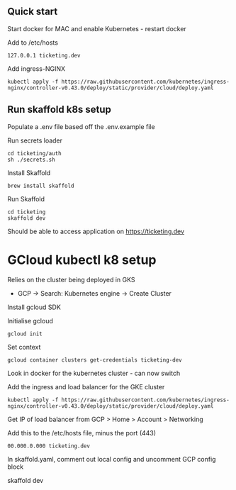 ## Quick start

Start docker for MAC and enable Kubernetes - restart docker

Add to /etc/hosts

```
127.0.0.1 ticketing.dev
```

Add ingress-NGINX

```
kubectl apply -f https://raw.githubusercontent.com/kubernetes/ingress-nginx/controller-v0.43.0/deploy/static/provider/cloud/deploy.yaml
```

## Run skaffold k8s setup

Populate a .env file based off the .env.example file

Run secrets loader

```
cd ticketing/auth
sh ./secrets.sh
```

Install Skaffold

```
brew install skaffold
```

Run Skaffold

```
cd ticketing
skaffold dev
```

Should be able to access application on https://ticketing.dev

# GCloud kubectl k8 setup

Relies on the cluster being deployed in GKS

- GCP -> Search: Kubernetes engine -> Create Cluster

Install gcloud SDK

Initialise gcloud

```
gcloud init
```

Set context

```
gcloud container clusters get-credentials ticketing-dev
```

Look in docker for the kubernetes cluster - can now switch

Add the ingress and load balancer for the GKE cluster

```
kubectl apply -f https://raw.githubusercontent.com/kubernetes/ingress-nginx/controller-v0.43.0/deploy/static/provider/cloud/deploy.yaml
```

Get IP of load balancer from GCP > Home > Account > Networking

Add this to the /etc/hosts file, minus the port (443)

```
00.000.0.000 ticketing.dev
```

In skaffold.yaml, comment out local config and uncomment GCP config block

skaffold dev
